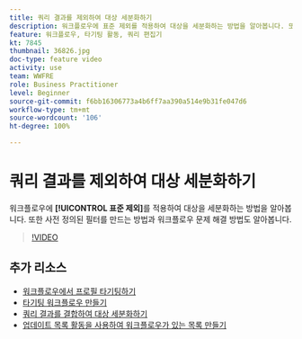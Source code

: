```yaml
---
title: 쿼리 결과를 제외하여 대상 세분화하기
description: 워크플로우에 표준 제외를 적용하여 대상을 세분화하는 방법을 알아봅니다. 또한 사전 정의된 필터를 만드는 방법과 워크플로우 문제 해결 방법도 알아봅니다.
feature: 워크플로우, 타기팅 활동, 쿼리 편집기
kt: 7845
thumbnail: 36826.jpg
doc-type: feature video
activity: use
team: WWFRE
role: Business Practitioner
level: Beginner
source-git-commit: f6bb16306773a4b6ff7aa390a514e9b31fe047d6
workflow-type: tm+mt
source-wordcount: '106'
ht-degree: 100%

---
```



# 쿼리 결과를 제외하여 대상 세분화하기

워크플로우에 **[!UICONTROL 표준 제외]**&#x200B;를 적용하여 대상을 세분화하는 방법을 알아봅니다. 또한 사전 정의된 필터를 만드는 방법과 워크플로우 문제 해결 방법도 알아봅니다.

>[!VIDEO](https://video.tv.adobe.com/v/36826?quality=12)

## 추가 리소스

* [워크플로우에서 프로필 타기팅하기](/help/profile-management/target-profiles-in-a-workflow.md)
* [타기팅 워크플로우 만들기](/help/process-management/create-a-targeting-workflow.md)
* [쿼리 결과를 결합하여 대상 세분화하기](/help/process-management/refine-targets-by-combining-query-results.md)
* [업데이트 목록 활동을 사용하여 워크플로우가 있는 목록 만들기](/help/process-management/use-the-update-list-activity.md)

